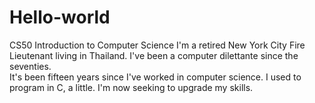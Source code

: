 # Hello-world
CS50 Introduction to Computer Science
I'm a retired New York City Fire Lieutenant living in Thailand. I've been a computer dilettante since the seventies.  
It's been fifteen years since I've worked in computer science. I used to program in C, a little.  I'm now seeking
to upgrade my skills. 
